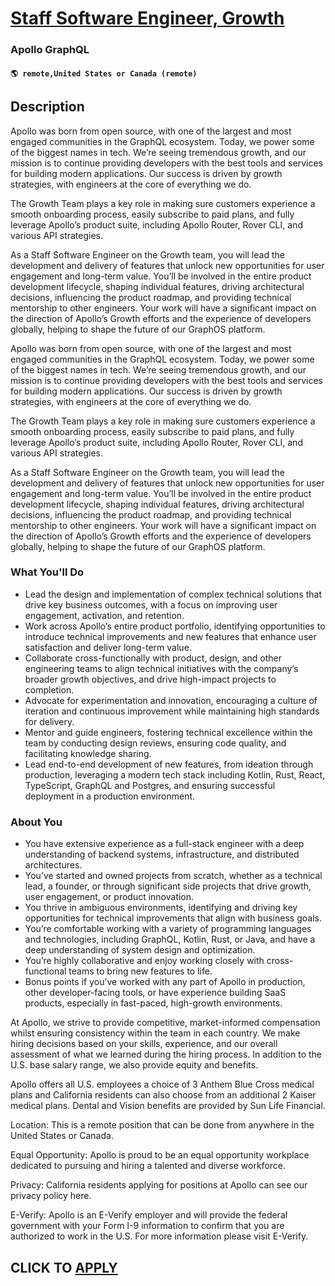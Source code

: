 # [Staff Software Engineer, Growth](https://www.remotewlb.com/apply/staff-software-engineer-growth)  
### Apollo GraphQL  
#### `🌎 remote,United States or Canada (remote)`  

## Description

Apollo was born from open source, with one of the largest and most engaged communities in the GraphQL ecosystem. Today, we power some of the biggest names in tech. We’re seeing tremendous growth, and our mission is to continue providing developers with the best tools and services for building modern applications. Our success is driven by growth strategies, with engineers at the core of everything we do.

  

The Growth Team plays a key role in making sure customers experience a smooth onboarding process, easily subscribe to paid plans, and fully leverage Apollo’s product suite, including Apollo Router, Rover CLI, and various API strategies.

  

As a Staff Software Engineer on the Growth team, you will lead the development and delivery of features that unlock new opportunities for user engagement and long-term value. You’ll be involved in the entire product development lifecycle, shaping individual features, driving architectural decisions, influencing the product roadmap, and providing technical mentorship to other engineers. Your work will have a significant impact on the direction of Apollo’s Growth efforts and the experience of developers globally, helping to shape the future of our GraphOS platform.

  

Apollo was born from open source, with one of the largest and most engaged communities in the GraphQL ecosystem. Today, we power some of the biggest names in tech. We’re seeing tremendous growth, and our mission is to continue providing developers with the best tools and services for building modern applications. Our success is driven by growth strategies, with engineers at the core of everything we do.

  

The Growth Team plays a key role in making sure customers experience a smooth onboarding process, easily subscribe to paid plans, and fully leverage Apollo’s product suite, including Apollo Router, Rover CLI, and various API strategies.

  

As a Staff Software Engineer on the Growth team, you will lead the development and delivery of features that unlock new opportunities for user engagement and long-term value. You’ll be involved in the entire product development lifecycle, shaping individual features, driving architectural decisions, influencing the product roadmap, and providing technical mentorship to other engineers. Your work will have a significant impact on the direction of Apollo’s Growth efforts and the experience of developers globally, helping to shape the future of our GraphOS platform.

  

### What You'll Do

* Lead the design and implementation of complex technical solutions that drive key business outcomes, with a focus on improving user engagement, activation, and retention.
* Work across Apollo’s entire product portfolio, identifying opportunities to introduce technical improvements and new features that enhance user satisfaction and deliver long-term value.
* Collaborate cross-functionally with product, design, and other engineering teams to align technical initiatives with the company’s broader growth objectives, and drive high-impact projects to completion.
* Advocate for experimentation and innovation, encouraging a culture of iteration and continuous improvement while maintaining high standards for delivery.
* Mentor and guide engineers, fostering technical excellence within the team by conducting design reviews, ensuring code quality, and facilitating knowledge sharing.
* Lead end-to-end development of new features, from ideation through production, leveraging a modern tech stack including Kotlin, Rust, React, TypeScript, GraphQL and Postgres, and ensuring successful deployment in a production environment.

  

### About You

* You have extensive experience as a full-stack engineer with a deep understanding of backend systems, infrastructure, and distributed architectures.
* You’ve started and owned projects from scratch, whether as a technical lead, a founder, or through significant side projects that drive growth, user engagement, or product innovation.
* You thrive in ambiguous environments, identifying and driving key opportunities for technical improvements that align with business goals.
* You’re comfortable working with a variety of programming languages and technologies, including GraphQL, Kotlin, Rust, or Java, and have a deep understanding of system design and optimization. 
* You’re highly collaborative and enjoy working closely with cross-functional teams to bring new features to life.
* Bonus points if you’ve worked with any part of Apollo in production, other developer-facing tools, or have experience building SaaS products, especially in fast-paced, high-growth environments.

  

At Apollo, we strive to provide competitive, market-informed compensation whilst ensuring consistency within the team in each country. We make hiring decisions based on your skills, experience, and our overall assessment of what we learned during the hiring process. In addition to the U.S. base salary range, we also provide equity and benefits.

  

Apollo offers all U.S. employees a choice of 3 Anthem Blue Cross medical plans and California residents can also choose from an additional 2 Kaiser medical plans. Dental and Vision benefits are provided by Sun Life Financial.

  

Location: This is a remote position that can be done from anywhere in the United States or Canada.

  

Equal Opportunity: Apollo is proud to be an equal opportunity workplace dedicated to pursuing and hiring a talented and diverse workforce.

  

Privacy: California residents applying for positions at Apollo can see our privacy policy here.

  

E-Verify: Apollo is an E-Verify employer and will provide the federal government with your Form I-9 information to confirm that you are authorized to work in the U.S. For more information please visit E-Verify.

  
## CLICK TO [APPLY](https://www.remotewlb.com/apply/staff-software-engineer-growth)

